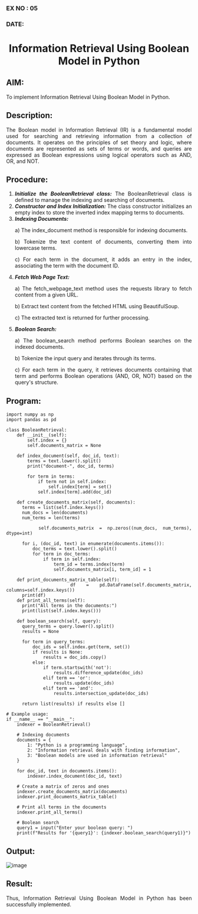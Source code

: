 ### EX NO : 05
### DATE: 
# <p align="center">Information Retrieval Using Boolean Model in Python</p>
## AIM: 
To implement Information Retrieval Using Boolean Model in Python.
## Description:
<div align = "justify">
The Boolean model in Information Retrieval (IR) is a fundamental model used for searching and retrieving information from a collection of documents. It operates on the principles of set theory and logic, where documents are represented as sets of terms or words, and queries are expressed as Boolean expressions using logical operators such as AND, OR, and NOT. 
  
## Procedure:
1. ***Initialize the BooleanRetrieval class:*** The BooleanRetrieval class is defined to manage the indexing and searching of documents.
2. ***Constructor and Index Initialization:*** The class constructor initializes an empty index to store the inverted index mapping terms to documents.
3. ***Indexing Documents:***
    <p> a) The index_document method is responsible for indexing documents.
    <p> b) Tokenize the text content of documents, converting them into lowercase terms.
    <p> c) For each term in the document, it adds an entry in the index, associating the term with the document ID. </p>
4. ***Fetch Web Page Text:***
    <p>a) The fetch_webpage_text method uses the requests library to fetch content from a given URL.
    <p>b) Extract text content from the fetched HTML using BeautifulSoup.
    <p>c) The extracted text is returned for further processing.
5. ***Boolean Search:***
    <p>a) The boolean_search method performs Boolean searches on the indexed documents.
    <p>b) Tokenize the input query and iterates through its terms.
    <p>c) For each term in the query, it retrieves documents containing that term and performs Boolean operations (AND, OR, NOT) based on the query's structure.

## Program:
```
import numpy as np
import pandas as pd

class BooleanRetrieval:
    def __init__(self):
        self.index = {}
        self.documents_matrix = None

    def index_document(self, doc_id, text):
        terms = text.lower().split()
        print("document-", doc_id, terms)

        for term in terms:
            if term not in self.index:
                self.index[term] = set()
            self.index[term].add(doc_id)

    def create_documents_matrix(self, documents):
      terms = list(self.index.keys())
      num_docs = len(documents)
      num_terms = len(terms)

      self.documents_matrix = np.zeros((num_docs, num_terms), dtype=int)

      for i, (doc_id, text) in enumerate(documents.items()):
          doc_terms = text.lower().split()
          for term in doc_terms:
              if term in self.index:
                  term_id = terms.index(term)
                  self.documents_matrix[i, term_id] = 1

    def print_documents_matrix_table(self):
      df = pd.DataFrame(self.documents_matrix, columns=self.index.keys())
      print(df)
    def print_all_terms(self):
      print("All terms in the documents:")
      print(list(self.index.keys()))

    def boolean_search(self, query):
      query_terms = query.lower().split()
      results = None

      for term in query_terms:
          doc_ids = self.index.get(term, set())
          if results is None:
              results = doc_ids.copy()
          else:
              if term.startswith('not'):
                  results.difference_update(doc_ids)
              elif term == 'or':
                  results.update(doc_ids)
              elif term == 'and':
                  results.intersection_update(doc_ids)

      return list(results) if results else []

# Example usage:
if __name__ == "__main__":
    indexer = BooleanRetrieval()

    # Indexing documents
    documents = {
        1: "Python is a programming language",
        2: "Information retrieval deals with finding information",
        3: "Boolean models are used in information retrieval"
    }

    for doc_id, text in documents.items():
        indexer.index_document(doc_id, text)

    # Create a matrix of zeros and ones
    indexer.create_documents_matrix(documents)
    indexer.print_documents_matrix_table()

    # Print all terms in the documents
    indexer.print_all_terms()

    # Boolean search
    query1 = input("Enter your boolean query: ")
    print(f"Results for '{query1}': {indexer.boolean_search(query1)}")
```
## Output:
![image](https://github.com/NITHISHKUMAR-P/WDM_EXP5/assets/93427017/5badd4b3-9fa1-46b2-9290-37c81b8d03d1)
## Result:
Thus, Information Retrieval Using Boolean Model in Python has been successfully implemented.
